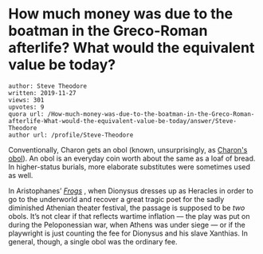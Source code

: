 # How much money was due to the boatman in the Greco-Roman afterlife? What would the equivalent value be today?

	author: Steve Theodore
	written: 2019-11-27
	views: 301
	upvotes: 9
	quora url: /How-much-money-was-due-to-the-boatman-in-the-Greco-Roman-afterlife-What-would-the-equivalent-value-be-today/answer/Steve-Theodore
	author url: /profile/Steve-Theodore


Conventionally, Charon gets an obol (known, unsurprisingly, as [Charon's obol](https://en.wikipedia.org/wiki/Charon%27s_obol)). An obol is an everyday coin worth about the same as a loaf of bread. In higher-status burials, more elaborate substitutes were sometimes used as well.

In Aristophanes’ _[Frogs](http://classics.mit.edu/Aristophanes/frogs.html)_ , when Dionysus dresses up as Heracles in order to go to the underworld and recover a great tragic poet for the sadly diminished Athenian theater festival, the passage is supposed to be _two_ obols. It’s not clear if that reflects wartime inflation — the play was put on during the Peloponessian war, when Athens was under siege — or if the playwright is just counting the fee for Dionysus and his slave Xanthias. In general, though, a single obol was the ordinary fee.

